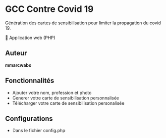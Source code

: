 # GCC Contre Covid 19

Génération des cartes de sensibilisation pour limiter la propagation du covid 19.

🌟 Application web (PHP) 

## Auteur

**mmarcwabo**

## Fonctionnalités

* Ajouter votre nom, profession et photo
* Generer votre carte de sensibilisation personnalisée
* Télécharger votre carte de sensibilisation personalisée

## Configurations
* Dans le fichier config.php
